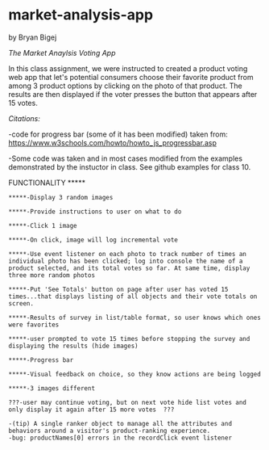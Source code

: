 # market-analysis-app

by Bryan Bigej

*The Market Anaylsis Voting App*

In this class assignment, we were instructed to created a product voting web app that let's potential consumers choose
their favorite product from among 3 product options by clicking on the photo of that product. The results are 
then displayed if the voter presses the button that appears after 15 votes.

*Citations:* 

-code for progress bar (some of it has been modified) taken from:
https://www.w3schools.com/howto/howto_js_progressbar.asp

-Some code was taken and in most cases modified from the examples demonstrated by the instuctor in class. 
See github examples for class 10.


FUNCTIONALITY *****

    *****-Display 3 random images

    *****-Provide instructions to user on what to do

    *****-Click 1 image

    *****-On click, image will log incremental vote 

    *****-Use event listener on each photo to track number of times an individual photo has been clicked; log into console the name of a product selected, and its total votes so far. At same time, display three more random photos

    *****-Put 'See Totals' button on page after user has voted 15 times...that displays listing of all objects and their vote totals on screen. 
    
    *****-Results of survey in list/table format, so user knows which ones were favorites

    *****-user prompted to vote 15 times before stopping the survey and displaying the results (hide images)

    *****-Progress bar

    *****-Visual feedback on choice, so they know actions are being logged

    *****-3 images different

    ???-user may continue voting, but on next vote hide list votes and only display it again after 15 more votes  ???

    -(tip) A single ranker object to manage all the attributes and behaviors around a visitor's product-ranking experience.
    -bug: productNames[0] errors in the recordClick event listener